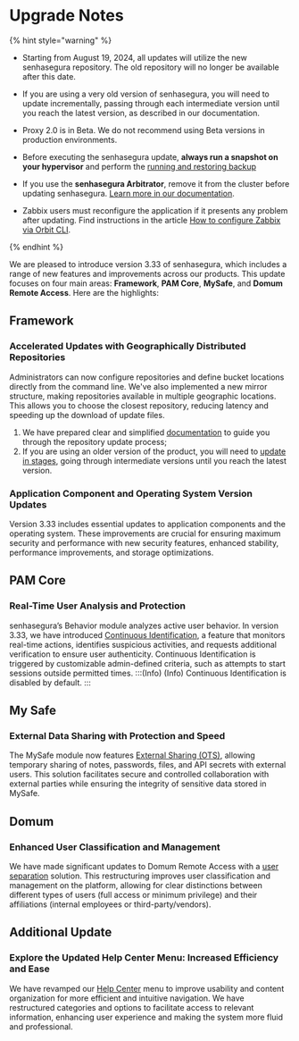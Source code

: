 # Upgrade Notes

{% hint style="warning" %}

* Starting from August 19, 2024, all updates will utilize the new senhasegura repository. The old repository will no longer be available after this date.
* If you are using a very old version of senhasegura, you will need to update incrementally, passing through each intermediate version until you reach the latest version, as described in our documentation.

* Proxy 2.0 is in Beta. We do not recommend using Beta versions in production environments.
* Before executing the senhasegura update, **always run a snapshot on your hypervisor** and perform the [running and restoring backup](/v3-30/docs/orbit-config-manager-running-and-restoring-backup)

* If you use the **senhasegura Arbitrator**, remove it from the cluster before updating senhasegura. [Learn more in our documentation](/v3-30/docs/arbitrator-update).
* Zabbix users must reconfigure the application if it presents any problem after updating. Find instructions in the article [How to configure Zabbix via Orbit CLI](/v3-30/docs/orbit-cli-how-to-configure-zabbix-via-orbit-cli).

{% endhint %}

We are pleased to introduce version 3.33 of senhasegura, which includes a range of new features and improvements across our products. This update focuses on four main areas: **Framework**, **PAM Core**, **MySafe**, and **Domum Remote Access**. Here are the highlights:

## Framework

### Accelerated Updates with Geographically Distributed Repositories

Administrators can now configure repositories and define bucket locations directly from the command line. We've also implemented a new mirror structure, making repositories available in multiple geographic locations. This allows you to choose the closest repository, reducing latency and speeding up the download of update files.

1. We have prepared clear and simplified [documentation](/v3-33/docs/installation-how-to-change-senhasegura-to-use-the-new-repository) to guide you through the repository update process;
2. If you are using an older version of the product, you will need to [update in stages](/v3-33/docs/how-to-update-senhasegura-in-stages), going through intermediate versions until you reach the latest version.

### Application Component and Operating System Version Updates

Version 3.33 includes essential updates to application components and the operating system. These improvements are crucial for ensuring maximum security and performance with new security features, enhanced stability, performance improvements, and storage optimizations.

## PAM Core

### Real-Time User Analysis and Protection

senhasegura’s Behavior module analyzes active user behavior. In version 3.33, we have introduced [Continuous Identification](/v3-33/docs/user-behavior-continuous-identification), a feature that monitors real-time actions, identifies suspicious activities, and requests additional verification to ensure user authenticity. Continuous Identification is triggered by customizable admin-defined criteria, such as attempts to start sessions outside permitted times.
:::(Info) (Info)
Continuous Identification is disabled by default.
:::

## My Safe

### External Data Sharing with Protection and Speed

The MySafe module now features [External Sharing (OTS)](/v3-33/docs/mysafe-sharing-center), allowing temporary sharing of notes, passwords, files, and API secrets with external users. This solution facilitates secure and controlled collaboration with external parties while ensuring the integrity of sensitive data stored in MySafe.

## Domum

### Enhanced User Classification and Management

We have made significant updates to Domum Remote Access with a [user separation](/v3-33/docs/domum-about-domum-user-nomenclature) solution. This restructuring improves user classification and management on the platform, allowing for clear distinctions between different types of users (full access or minimum privilege) and their affiliations (internal employees or third-party/vendors).

## Additional Update

### Explore the Updated Help Center Menu: Increased Efficiency and Ease

We have revamped our [Help Center](http://docs.senhasegura.io) menu to improve usability and content organization for more efficient and intuitive navigation. We have restructured categories and options to facilitate access to relevant information, enhancing user experience and making the system more fluid and professional.
